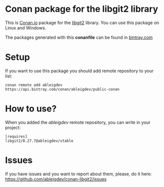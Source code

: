 # Conan package for the libgit2 library
This is [Conan.io](https://conan.io) package for the [libgit2](https://libgit2.org) library.
You can use this package on Linux and Windows.

The packages generated with this **conanfile** can be found in [bintray.com](https://bintray.com/ableigdev/public-conan/libgit2%3Aableigdev)

# Setup
If you want to use this package you should add remote repository to your list:

`conan remote add ableigdev https://api.bintray.com/conan/ableigdev/public-conan`

# How to use?
When you added the _ableigdev_ remote repository, you can write in your project:

`[requires]` <br>
 `libgit2/0.27.7@ableigdev/stable`

# Issues
If you have issues and you want to report about them, please, do it here:
https://github.com/ableigdev/conan-libgit2/issues